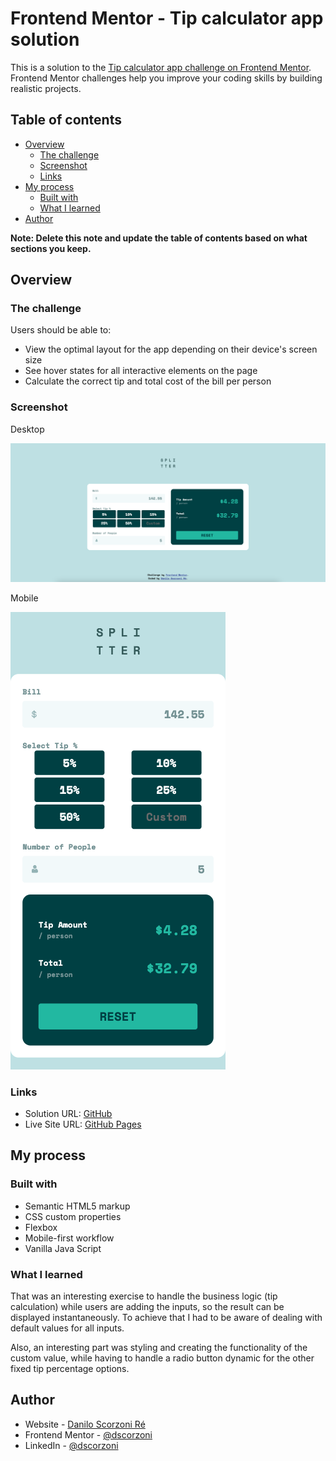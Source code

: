 # Frontend Mentor - Tip calculator app solution

This is a solution to the [Tip calculator app challenge on Frontend Mentor](https://www.frontendmentor.io/challenges/tip-calculator-app-ugJNGbJUX). Frontend Mentor challenges help you improve your coding skills by building realistic projects.

## Table of contents

-   [Overview](#overview)
    -   [The challenge](#the-challenge)
    -   [Screenshot](#screenshot)
    -   [Links](#links)
-   [My process](#my-process)
    -   [Built with](#built-with)
    -   [What I learned](#what-i-learned)
-   [Author](#author)

**Note: Delete this note and update the table of contents based on what sections you keep.**

## Overview

### The challenge

Users should be able to:

-   View the optimal layout for the app depending on their device's screen size
-   See hover states for all interactive elements on the page
-   Calculate the correct tip and total cost of the bill per person

### Screenshot

Desktop

![Desktop](./screenshots/desktop.png)

Mobile

![Mobile](./screenshots/mobile.png)

### Links

-   Solution URL: [GitHub](https://github.com/dscorzoni/project-splitter)
-   Live Site URL: [GitHub Pages](https://dscorzoni.github.io/project-splitter)

## My process

### Built with

-   Semantic HTML5 markup
-   CSS custom properties
-   Flexbox
-   Mobile-first workflow
-   Vanilla Java Script

### What I learned

That was an interesting exercise to handle the business logic (tip calculation) while users are adding the inputs, so the result can be displayed instantaneously. To achieve that I had to be aware of dealing with default values for all inputs.

Also, an interesting part was styling and creating the functionality of the custom value, while having to handle a radio button dynamic for the other fixed tip percentage options.

## Author

-   Website - [Danilo Scorzoni Ré](https://www.github.com/dscorzoni)
-   Frontend Mentor - [@dscorzoni](https://www.frontendmentor.io/profile/dscorzoni)
-   LinkedIn - [@dscorzoni](https://www.linkedin.com/in/dscorzoni/)
